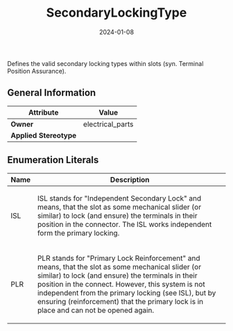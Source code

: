 ﻿---
title: SecondaryLockingType
toc: false
type: specs
date: "2024-01-08"
draft: false
specification: VEC
version: 2.1.0
documentType: "Recommendation"
elementType: Class
classes:
  - SecondaryLockingType
menu_name: vec-2.1.0
---
<p> Defines the valid secondary locking types within slots (syn. Terminal Position Assurance).      </p>

## General Information

| Attribute               | Value |
|-------------------------|-------|
| **Owner**               | electrical_parts |
| **Applied Stereotype**  |   |

## Enumeration Literals
| Name          | **Description** |
|---------------|-----------------|
| ISL | <p> ISL stands for &quot;Independent Secondary Lock&quot; and means, that the slot as some mechanical slider (or similar)&#160;to lock (and ensure) the terminals in their position in the connector. The ISL&#160;works independent form the primary locking.      </p> |
| PLR | <p> PLR stands for &quot;Primary Lock Reinforcement&quot; and means, that the slot as some mechanical slider (or similar)&#160;to lock (and ensure) the terminals in their position in the connect. However, this system is not independent from the primary locking (see ISL), but by ensuring (reinforcement) that the primary lock is in place and can not be opened again.      </p> |
